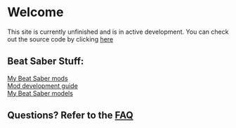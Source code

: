 # Welcome
This site is currently unfinished and is in active development. You can check out the source code by clicking [here](https://github.com/CGray1234/cgray1234.github.io)
<br/>

## Beat Saber Stuff:
[My Beat Saber mods](./bsq-stuff/mods.md)  
[Mod development guide](./bsq-stuff/making-mods/getting-started.md)  
[My Beat Saber models](./bs-models/models.md)
<br/>
## Questions? Refer to the [FAQ](./FAQ.md)